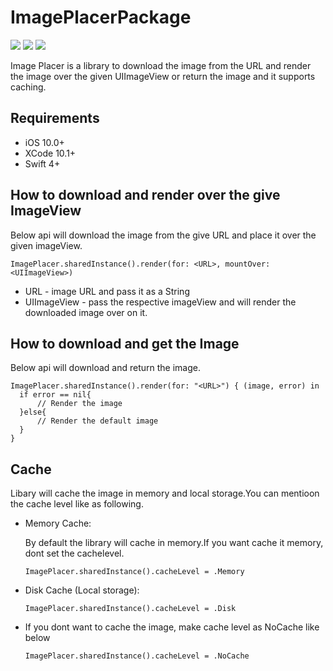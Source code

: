 # ImagePlacerPackage

![](https://img.shields.io/github/size/vishnu-J/ImagePlacer/Image_Loading_Library/Image_Loading_Library.xcodeproj/project.pbxproj) ![](https://img.shields.io/badge/ImagePlacer-will%20download%20image%20from%20Url%20and%20render%20it%20over%20the%20given%20the%20imageView-orange) ![](https://img.shields.io/badge/ImagePlacer-will%20supporting%20caching-brightgreen)

 Image Placer is a library to download the image from the URL and render the image over the given UIImageView or return the image and it supports caching.
 
 
 ## Requirements
  - iOS 10.0+
  - XCode 10.1+
  - Swift 4+
  
  
  ## How to download and render over the give ImageView
  
  Below api will download the image from the give URL and place it over the given imageView.
  
 ```
 ImagePlacer.sharedInstance().render(for: <URL>, mountOver: <UIImageView>)
 ```
  * URL - image URL and pass it as a String
  * UIImageView - pass the respective imageView and will render the downloaded image over on it.
  
   ## How to download and get the Image 
 
 Below api will download and return the image.
  ```
  ImagePlacer.sharedInstance().render(for: "<URL>") { (image, error) in
    if error == nil{
        // Render the image 
    }else{
        // Render the default image
    }
  }
   ```
 
 
## Cache
Libary will cache the image in memory and local storage.You can mentioon the cache level like as following.

* Memory Cache:

  By default the library will cache in memory.If you want cache it memory, dont set the cachelevel.

  ```
  ImagePlacer.sharedInstance().cacheLevel = .Memory
  ```

* Disk Cache (Local storage):
  ```
  ImagePlacer.sharedInstance().cacheLevel = .Disk
  ```
  
* If you dont want to cache the image, make cache level as NoCache like below
  
  ```        
  ImagePlacer.sharedInstance().cacheLevel = .NoCache
  ```


